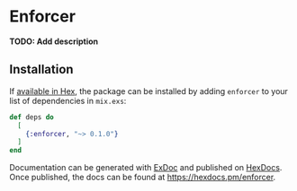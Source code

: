 # Enforcer

**TODO: Add description**

## Installation

If [available in Hex](https://hex.pm/docs/publish), the package can be installed
by adding `enforcer` to your list of dependencies in `mix.exs`:

```elixir
def deps do
  [
    {:enforcer, "~> 0.1.0"}
  ]
end
```

Documentation can be generated with [ExDoc](https://github.com/elixir-lang/ex_doc)
and published on [HexDocs](https://hexdocs.pm). Once published, the docs can
be found at <https://hexdocs.pm/enforcer>.

